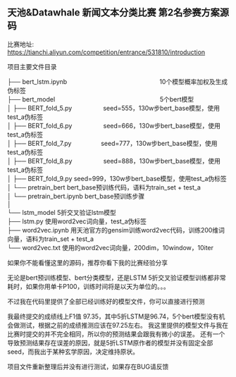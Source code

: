 ## 天池&Datawhale 新闻文本分类比赛 第2名参赛方案源码

比赛地址:
https://tianchi.aliyun.com/competition/entrance/531810/introduction

项目主要文件目录

├── bert_lstm.ipynb　　　　　　　　　　　　　　　10个模型概率加权及生成伪标签  
├── bert_model　　　　　　　　　　　　　　　　　5个bert模型  
│   ├── BERT_fold_5.py &nbsp;&nbsp;&nbsp;&nbsp;&nbsp;&nbsp;&nbsp;&nbsp;&nbsp;&nbsp;&nbsp;&nbsp;&nbsp;&nbsp;&nbsp;&nbsp;    seed=555，130w步bert_base模型，使用test_a伪标签  
│   ├── BERT_fold_6.py  &nbsp;&nbsp;&nbsp;&nbsp;&nbsp;&nbsp;&nbsp;&nbsp;&nbsp;&nbsp;&nbsp;&nbsp;&nbsp;&nbsp;&nbsp;&nbsp;  seed=666，130w步bert_base模型，使用test_a伪标签  
│   ├── BERT_fold_7.py &nbsp;&nbsp;&nbsp;&nbsp;&nbsp;&nbsp;&nbsp;&nbsp;&nbsp;&nbsp;&nbsp;&nbsp;&nbsp;&nbsp;&nbsp;&nbsp;seed=777，130w步bert_base模型，使用test_a伪标签  
│   ├── BERT_fold_8.py  &nbsp;&nbsp;&nbsp;&nbsp;&nbsp;&nbsp;&nbsp;&nbsp;&nbsp;&nbsp;&nbsp;&nbsp;&nbsp;&nbsp;&nbsp;&nbsp; seed=888，130w步bert_base模型，使用test_a伪标签  
│   ├── BERT_fold_9.py                         seed=999，130w步bert_base模型，使用test_a伪标签  
│   └── pretrain_bert                          bert_base预训练代码，语料为train_set + test_a  
│       └── pretrain_bert.ipynb                bert_base预训练步骤  
│         
└── lstm_model                                5折交叉验证lstm模型  
    ├── lstm.py                               使用word2vec词向量，test_a伪标签  
    ├── word2vec.ipynb                        用天池官方的gensim训练word2vec代码，训练200维词向量，语料为train_set + test_a  
    └── word2vec.txt                          使用的word2vec词向量，200dim，10window，10iter  

如果你不能看懂这里的源码，推荐你看下我的比赛经验分享

无论是bert预训练模型、bert分类模型，还是LSTM 5折交叉验证模型训练都非常耗时，如果你用单卡P100，训练时间将是以天为单位的。。。

不过我在代码里提供了全部已经训练好的模型文件，你可以直接进行预测

我最终提交的成绩线上F1值 97.35，其中5折LSTM是96.74，5个bert模型没有机会做测试，根据之前的成绩推测应该在97.25左右。
我这里提供的模型文件与我在比赛时提交的并不完全相同，所以你的预测结果会跟我有微小的误差。
还有一个导致预测结果存在误差的原因，就是5折LSTM原作者的模型并没有固定全部seed，而我出于某种玄学原因，决定维持原状。

项目文件重新整理后并没有进行测试，如果存在BUG请反馈
